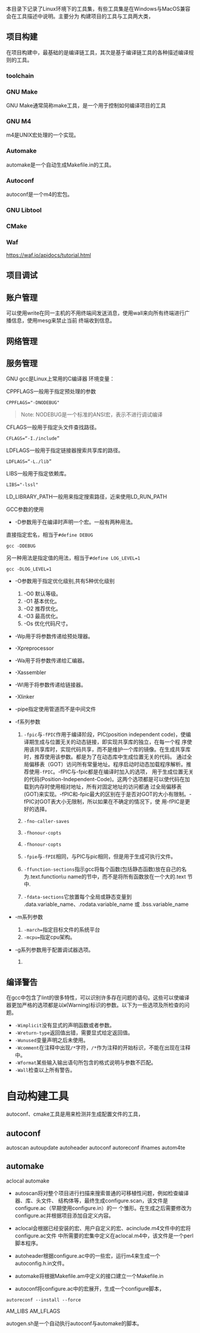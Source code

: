 本目录下记录了Linux环境下的工具集，有些工具集是在Windows与MacOS兼容会在工具描述中说明。主要分为
构建项目的工具与工具两大类，

## 项目构建

在项目构建中，最基础的是编译链工具，其次是基于编译链工具的各种描述编译规则的工具。

### toolchain



### GNU Make

GNU Make通常简称make工具，是一个用于控制如何编译项目的工具

### GNU M4

m4是UNIX宏处理的一个实现。

### Automake

automake是一个自动生成Makefile.in的工具。

### Autoconf

autoconf是一个m4的宏包。


### GNU Libtool


### CMake


### Waf

https://waf.io/apidocs/tutorial.html

### 

## 项目调试

## 账户管理


可以使用write在同一主机的不用终端间发送消息，使用wall来向所有终端进行广播信息，使用mesg来禁止当前
终端收到信息。


## 网络管理


## 服务管理












GNU gcc是Linux上常用的C编译器
环境变量：

CPPFLAGS一般用于指定预处理的参数

```
CPPFLAGS="-DNODEBUG"
```

> Note: NODEBUG是一个标准的ANSI宏，表示不进行调试编译

CFLAGS一般用于指定头文件查找路径。

```
CFLAGS=“-I./include”
```

LDFLAGS一般用于指定链接器搜索共享库的路径。

```
LDFLAGS=“-L./lib”
```

LIBS一般用于指定依赖库。

```
LIBS="-lssl"
```

LD_LIBRARY_PATH一般用来指定搜索路径，近来使用LD_RUN_PATH

GCC参数的使用

* -D参数用于在编译时声明一个宏。一般有两种用法。

直接指定宏名，相当于`#define DEBUG`

```shell
gcc -DDEBUG
```

另一种用法是指定值的用法，相当于`#define LOG_LEVEL=1`

```shell
gcc -DLOG_LEVEL=1
```

* -O参数用于指定优化级别,共有5种优化级别

  1. -O0 默认等级。
  2. -O1 基本优化。
  3. -O2 推荐优化。
  4. -O3 最高优化。
  5. -Os 优化代码尺寸。

* -Wp用于将参数传递给预处理器。
* -Xpreprocessor

* -Wa用于将参数传递给汇编器。
* -Xassembler

* -Wl用于将参数传递给链接器。
* -Xlinker

* -pipe指定使用管道而不是中间文件


* -f系列参数

  1. `-fpic`与`-fPIC`作用于编译阶段，PIC(position independent code)，使编译期生成与位置无关的动态链接，即实现共享库的独立，在每一个程
      序使用该共享库时，实现代码共享，而不是维护一个库的镜像。在生成共享库时，推荐使用该参数。都是为了在动态库中生成位置无关的代码。
      通过全局偏移表（GOT）访问所有常量地址。程序启动时动态加载程序解析。推荐使用`-fPIC`。-fPIC与-fpic都是在编译时加入的选项，
      用于生成位置无关的代码(Position-Independent-Code)。这两个选项都是可以使代码在加载到内存时使用相对地址，所有对固定地址的访问都通      过全局偏移表(GOT)来实现。-fPIC和-fpic最大的区别在于是否对GOT的大小有限制。-fPIC对GOT表大小无限制，所以如果在不确定的情况下，使       用-fPIC是更好的选择。

  2. `-fno-caller-saves`

  3. `-fhonour-copts`

  4. `-fhonour-copts`

  5. `-fpie`与`-fPIE`相同，与PIC与pic相同，但是用于生成可执行文件。

  6. `-ffunction-sections`指示gcc将每个函数(包括静态函数)放在自己的名为.text.function\u name的节中，而不是将所有函数放在一个大的.text      节中.

  7. `-fdata-sections`它放置每个全局或静态变量到 .data.variable_name、.rodata.variable_name 或 .bss.variable_name


* -m系列参数

  1. `-march=`指定目标文件的系统平台
  2. `-mcpu=`指定cpu架构。

* -g系列参数用于配置调试器选项。

  1. 

## 编译警告

在gcc中包含了lint的很多特性，可以识别许多存在问题的语句。这些可以使编译器更加严格的选项都是以`W`(Warning)标识的参数。以下为一些选项及所检查的问题。

<!-- lint是C程序验证器，但是在Linux中没有lint,只有splint -->

* `-Wimplicit`没有显式的声明函数或者参数。
* `-Wreturn-type`返回值出错，需要显式给定返回值。
* `-Wunused`变量声明之后未使用。
* `-Wcomment`在注释中出现`/*`字符，`/*`作为注释的开始标识，不能在出现在注释中。
* `-Wformat`某些输入输出语句所包含的格式说明与参数不匹配。
* `-Wall`检查以上所有警告。




自动构建工具
===========

autoconf、cmake工具是用来检测并生成配置文件的工具，


autoconf
-------
autoscan
autoupdate
autoheader
autoconf
autoreconf
ifnames
autom4te


automake
------
aclocal
automake




* autoscan将对整个项目进行扫描来搜索普通的可移植性问题，例如检查编译器、库、头文件、
结构体等，最终生成configure.scan，该文件是configure.ac（早期使用configure.in）的一
个雏形。在生成之后需要修改为configure.ac并根据项目添加自定义内容。

[//]: # (该命令执行后需要修该configure.ac，并可能定义自己的宏)

* aclocal会根据已经安装的宏、用户自定义的宏、acinclude.m4文件中的宏将configure.ac文件
中所需要的宏集中定义在aclocal.m4中，该文件是一个perl脚本程序。

* autoheader根据configure.ac中的一些宏，运行m4来生成一个autoconfig.h.in文件。

[//]: # (在执行下面之前，需要在每一个源码目录中编写Makefile.am)

* automake将根据Makefile.am中定义的接口建立一个Makefile.in

* autoconf将configure.ac中的宏展开，生成一个configure脚本，

```shell
autoreconf --install --force
```


AM_LIBS 
AM_LFLAGS




autogen.sh是一个自动执行autoconf与automake的脚本。
























